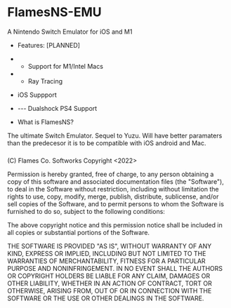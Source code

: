 # FlamesNS-EMU
A Nintendo Switch Emulator for iOS and M1



* Features: [PLANNED]
* - Support for M1/Intel Macs
* * Ray Tracing
* iOS Suppport
* --- Dualshock PS4 Support



* What is FlamesNS?

The ultimate Switch Emulator. Sequel to Yuzu. Will have better paramaters than the predecesor it is to be compatible with iOS android and Mac.
###
(C) Flames Co. Softworks
Copyright <2022> <Flames Elite>

Permission is hereby granted, free of charge, to any person obtaining a copy of this software and associated documentation files (the "Software"), to deal in the Software without restriction, including without limitation the rights to use, copy, modify, merge, publish, distribute, sublicense, and/or sell copies of the Software, and to permit persons to whom the Software is furnished to do so, subject to the following conditions:

The above copyright notice and this permission notice shall be included in all copies or substantial portions of the Software.

THE SOFTWARE IS PROVIDED "AS IS", WITHOUT WARRANTY OF ANY KIND, EXPRESS OR IMPLIED, INCLUDING BUT NOT LIMITED TO THE WARRANTIES OF MERCHANTABILITY, FITNESS FOR A PARTICULAR PURPOSE AND NONINFRINGEMENT. IN NO EVENT SHALL THE AUTHORS OR COPYRIGHT HOLDERS BE LIABLE FOR ANY CLAIM, DAMAGES OR OTHER LIABILITY, WHETHER IN AN ACTION OF CONTRACT, TORT OR OTHERWISE, ARISING FROM, OUT OF OR IN CONNECTION WITH THE SOFTWARE OR THE USE OR OTHER DEALINGS IN THE SOFTWARE.
